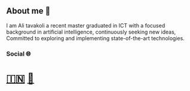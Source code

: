 ## About me 📝

I am Ali tavakoli a recent master graduated in ICT with a focused background in artificial intelligence, continuously seeking new ideas, 
Committed to exploring and implementing state-of-the-art technologies.

### Social 🌐
# [🇮🇳](https://www.linkedin.com/in/ali-tavakoliyaraki/)  [📧](mailto:ali.tavakoli.yaraki1@gmail.com)

